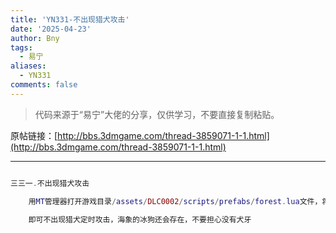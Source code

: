 ```yaml
---
title: 'YN331-不出现猎犬攻击'
date: '2025-04-23'
author: Bny
tags:
  - 易宁
aliases:
  - YN331
comments: false
---
```


> 代码来源于“易宁”大佬的分享，仅供学习，不要直接复制粘贴。

原帖链接：[http://bbs.3dmgame.com/thread-3859071-1-1.html](http://bbs.3dmgame.com/thread-3859071-1-1.html)

---

```lua  

三三一.不出现猎犬攻击	用MT管理器打开游戏目录/assets/DLC0002/scripts/prefabs/forest.lua文件，将inst:AddComponent("hounded")替换为--inst:AddComponent("hounded")	即可不出现猎犬定时攻击，海象的冰狗还会存在，不要担心没有犬牙

```  

